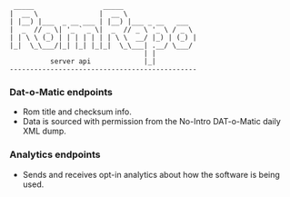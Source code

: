 ```
 _____                 _____                  
|  __ \               |  __ \                 
| |__) |___  _ __ ___ | |__) |___ _ __   ___  
|  _  // _ \| '_ ` _ \|  _  // _ \ '_ \ / _ \ 
| | \ \ (_) | | | | | | | \ \  __/ |_) | (_) |
|_|  \_\___/|_| |_| |_|_|  \_\___| .__/ \___/ 
                                 | |          
          server api             |_|          
----------------------------------------------
```

### Dat-o-Matic endpoints
* Rom title and checksum info.
* Data is sourced with permission from the No-Intro DAT-o-Matic daily XML dump.

### Analytics endpoints
* Sends and receives opt-in analytics about how the software is being used.
